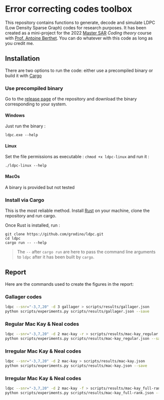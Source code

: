 # Error correcting codes toolbox

This repository contains functions to generate, decode and simulate LDPC (Low Density Sparse Graph) codes for research purposes. It has been created as a mini-project for the 2022 [Master SAR](https://www.universite-paris-saclay.fr/formation/master/electronique-energie-electrique-automatique/m2-advanced-wireless-communications-systems) *Coding theory* course with [Prof. Antoine Berthet](https://l2s.centralesupelec.fr/u/berthet-antoine/).
You can do whatever with this code as long as you credit me.

## Installation

There are two options to run the code: either use a precompiled binary or build it with [Cargo](https://www.rust-lang.org/tools/install)

### Use precompiled binary
Go to the [release page](https://github.com/grodino/ldpc/releases) of the repository and download the binary 
corresponding to your system.

#### Windows
Just run the binary : 
```shell script
ldpc.exe --help
```

#### Linux
Set the file permissions as executable : `chmod +x ldpc-linux` and run it :
```shell script
./ldpc-linux --help
```

#### MacOs
A binary is provided but not tested

### Install via Cargo 
This is the most reliable method. Install [Rust](https://www.rust-lang.org/tools/install) on your machine, clone the 
repository and run cargo.

Once Rust is installed, run :
```shell script
git clone https://github.com/grodino/ldpc.git
cd ldpc
cargo run -- --help
```

> The `--` after `cargo run` are here to pass the command line arguments to `ldpc` after it has been built by `cargo`.


## Report
Here are the commands used to create the figures in the report:

### Gallager codes
```bash
ldpc --snr="-3,7,20" -d 3 gallager > scripts/results/gallager.json
python scripts/experiments.py scripts/results/gallager.json --save
```

### Regular Mac Kay & Neal codes
```bash
ldpc --snr="-3,7,20" -d 2 mac-kay -r > scripts/results/mac-kay_regular.json
python scripts/experiments.py scripts/results/mac-kay_regular.json --save
```

### Irregular Mac Kay & Neal codes
```bash
ldpc --snr="-3,7,20" -d 2 mac-kay > scripts/results/mac-kay.json
python scripts/experiments.py scripts/results/mac-kay.json --save
```

### Irregular Mac Kay & Neal codes
```bash
ldpc --snr="-3,7,20" -d 2 mac-kay -f > scripts/results/mac-kay_full-rank.json
python scripts/experiments.py scripts/results/mac-kay_full-rank.json --save
```